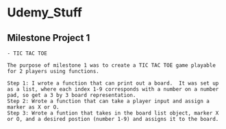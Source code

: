 # Udemy_Stuff

## Milestone Project 1
    - TIC TAC TOE

    The purpose of milestone 1 was to create a TIC TAC TOE game playable for 2 players using functions.

    Step 1: I wrote a function that can print out a board.  It was set up as a list, where each index 1-9 corresponds with a number on a number pad, so get a 3 by 3 board representation.
    Step 2: Wrote a function that can take a player input and assign a marker as X or O.
    Step 3: Wrote a funtion that takes in the board list object, marker X or O, and a desired postion (number 1-9) and assigns it to the board.
    
